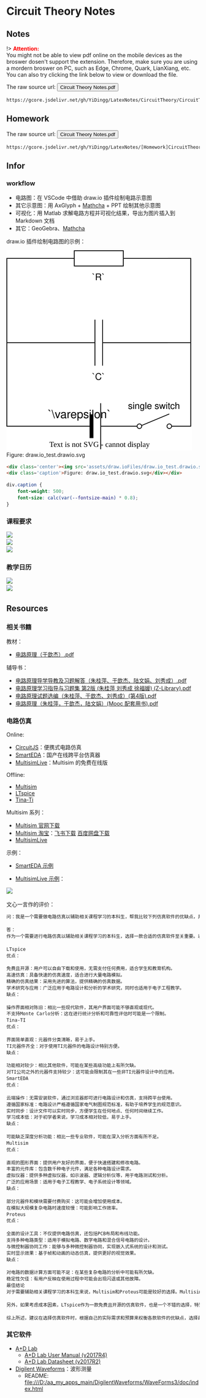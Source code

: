 # Circuit Theory Notes

## Notes 

!> **<span style='color:red'>Attention:</span>**<br>
You might not be able to view pdf online on the mobile devices as the broswer dosen't support the extension. Therefore, make sure you are using a mordern broswer on PC, such as Edge, Chrome, Quark, LianXiang, etc. You can also try clicking the link below to view or download
the file.

The raw source url: <button onclick="window.open('https://gcore.jsdelivr.net/gh/YiDingg/LatexNotes/CircuitTheory/CircuitTheoryNotes.pdf')" type="button">Circuit Theory Notes.pdf</button>

```pdf
https://gcore.jsdelivr.net/gh/YiDingg/LatexNotes/CircuitTheory/CircuitTheoryNotes.pdf
```

## Homework

The raw source url: <button onclick="window.open('https://gcore.jsdelivr.net/gh/YiDingg/LatexNotes/[Homework]CircuitTheory/HomeworkOfCircuitTheory.pdf')" type="button">Circuit Theory Notes.pdf</button>

```pdf
https://gcore.jsdelivr.net/gh/YiDingg/LatexNotes/[Homework]CircuitTheory/HomeworkOfCircuitTheory.pdf
```


## Infor

### workflow

- 电路图：在 VSCode 中借助 draw.io 插件绘制电路示意图
- 其它示意图：用 AxGlyph + [Mathcha](https://www.mathcha.io/editor) + PPT 绘制其他示意图
- 可视化：用 Matlab 求解电路方程并可视化结果，导出为图片插入到 Markdown 文档
- 其它：GeoGebra、[Mathcha](https://www.mathcha.io/editor) 

draw.io 插件绘制电路图的示例：
<div class='center'><img src='Notes/MajorCourses/CircuitTheory/assets/draw.io_test.drawio.svg' alt='img'/>
<div class='caption'>Figure: draw.io_test.drawio.svg</div></div>

``` html
<div class='center'><img src='assets/draw.ioFiles/draw.io_test.drawio.svg' alt='img'/>
<div class='caption'>Figure: draw.io_test.drawio.svg</div></div>
```

``` css
div.caption {
    font-weight: 500;
    font-size: calc(var(--fontsize-main) * 0.8);
}
```

### 课程要求

<!-- <div class="center"><img src="https://imagebank-0.oss-cn-beijing.aliyuncs.com/VS-PicGo/2024-08-27-10-30-24_CircuitTheoryNotes(0)-Preparations.png"/></div> -->
<div class="center"><img src="https://imagebank-0.oss-cn-beijing.aliyuncs.com/VS-PicGo/2024-08-27-10-39-39_CircuitTheoryNotes(0)-Preparations.jpg"/></div>
<div class="center"><img src="https://imagebank-0.oss-cn-beijing.aliyuncs.com/VS-PicGo/2024-08-27-10-17-18_CircuitTheoryNotes(0)-Preparations.jpg"/></div>
<div class="center"><img src="https://imagebank-0.oss-cn-beijing.aliyuncs.com/VS-PicGo/2024-08-27-11-05-16_CircuitTheoryNotes(0)-Preparations.png"/></div>

### 教学日历

<div class="center"><img src="https://imagebank-0.oss-cn-beijing.aliyuncs.com/VS-PicGo/2024-08-27-10-15-24_CircuitTheoryNotes(0)-Preparations.jpg"/></div>

<div class="center"><img src="https://imagebank-0.oss-cn-beijing.aliyuncs.com/VS-PicGo/2024-08-29-13-13-40_CircuitTheoryNotes(0)-Preparations.jpg"/></div>

<!-- <div class="center"><img src="https://imagebank-0.oss-cn-beijing.aliyuncs.com/VS-PicGo/2024-08-27-17-37-36_CircuitTheoryNotes(0)-Preparations.jpg"/></div>
 -->
## Resources

### 相关书籍

教材：
- [电路原理（于歆杰）.pdf](https://s.b1n.net/2eH2q)

辅导书：
- [电路原理导学导教及习题解答（朱桂萍、于歆杰、陆文娟、刘秀成）.pdf](https://s.b1n.net/4kGFu)
- [电路原理学习指导与习题集 第2版 (朱桂萍 刘秀成 徐福媛) (Z-Library).pdf](https://www.writebug.com/static/uploads/2024/8/27/bdf7b26c0f4342845a66054cccd6cdc1.pdf)
- [电路原理试题选编（朱桂萍、于歆杰、刘秀成）(第4版).pdf](https://s.b1n.net/OSmef)
- [电路原理（朱桂萍，于歆杰，陆文娟）(Mooc 配套用书).pdf](https://s.b1n.net/6Smsc)

### 电路仿真

Online: 
- [CircuitJS](https://www.eetree.cn/circuitjs/circuitjs.html)：便携式电路仿真
- [SmartEDA](https://www.ismarteda.com/)：国产在线跨平台仿真器
- [MultisimLive](https://www.multisim.com/get-started/)：Multisim 的免费在线版

Offline: 
- [Multisim](https://www.ni.com/zh-cn/support/downloads/software-products/download.multisim.html#452133)
- [LTspice](https://www.analog.com/en/design-center/design-tools-and-calculators/ltspice-simulator.html)
- [Tina-Ti](https://www.ti.com/tool/TINA-TI)

Multisim 系列：
- [Multisim 官网下载](https://www.ni.com/zh-cn/support/downloads/software-products/download.multisim.html#452133)
- [Multisim 淘宝](https://item.taobao.com/item.htm?spm=a21n57.1.item.1.5cdf523cnkKNJE&priceTId=2147806317247600582073947e9e5c)：[飞书下载](https://h2t5pqlfw1.feishu.cn/drive/folder/UyWcfUlc9leIfKdUj5zcdDwTn9d) [百度网盘下载](https://pan.baidu.com/s/1GVF6j89qCSGBTj86KVeMFA?pwd=1234)
- [MultisimLive](https://www.multisim.com/get-started/)

示例：
- [SmartEDA 示例](https://www.ismarteda.com/)


- [MultisimLive 示例](https://www.multisim.com/content/a3jq2FvzzNdfuU4dPYQDsV/circuittest/open/)：
<div class="center"><img src="https://imagebank-0.oss-cn-beijing.aliyuncs.com/VS-PicGo/2024-08-23-00-55-48_CircuitTheoryNotes(0)-Preparations.jpg"/></div>

文心一言作的评价：

``` txt
问：我是一个需要做电路仿真以辅助相关课程学习的本科生，帮我比较下列仿真软件的优缺点，并给出最佳结论：LTspice、tina-ti、SmartEDA、Multisim、Proteus

答：
作为一个需要进行电路仿真以辅助相关课程学习的本科生，选择一款合适的仿真软件至关重要。以下是对LTspice、Tina-TI、SmartEDA、Multisim和Proteus这五款仿真软件的优缺点比较，以及给出的最佳结论。

LTspice
优点：

免费且开源：用户可以自由下载和使用，无需支付任何费用，适合学生和教育机构。
高速仿真：具备快速的仿真速度，适合进行大量电路模拟。
精确的仿真结果：采用先进的算法，提供精确的仿真数据。
学术研究与应用：广泛应用于电路设计和分析的学术研究，同时也适用于电子工程教学。
缺点：

操作界面相对陈旧：相比一些现代软件，其用户界面可能不够直观或现代。
不支持Monte Carlo分析：这在进行统计分析和可靠性评估时可能是一个限制。
Tina-TI
优点：

界面简单直观：元器件分类清晰，易于上手。
TI元器件齐全：对于使用TI元器件的电路设计特别方便。
缺点：

功能相对较少：相比其他软件，可能在某些高级功能上有所欠缺。
对TI公司之外的元器件支持较少：这可能会限制其在一些非TI元器件设计中的应用。
SmartEDA
优点：

云端操作：无需安装软件，通过浏览器即可进行电路设计和仿真，支持跨平台使用。
遵循国家标准：电路设计严格遵循国家电气制图规范标准，有助于培养学生的规范意识。
实时同步：设计文件可以实时同步，方便学生在任何地点、任何时间继续工作。
学习成本低：对于初学者来说，学习成本相对较低，易于上手。
缺点：

可能缺乏深度分析功能：相比一些专业软件，可能在深入分析方面有所不足。
Multisim
优点：

直观的图形界面：提供用户友好的界面，便于快速搭建和修改电路。
丰富的元件库：包含数千种电子元件，满足各种电路设计需求。
虚拟仪器：提供多种虚拟仪器，如示波器、逻辑分析仪等，用于电路测试和分析。
广泛的应用场景：适用于电子工程教学、电子系统设计等领域。
缺点：

部分元器件和模块需要付费购买：这可能会增加使用成本。
在模拟大规模复杂电路时速度较慢：可能影响工作效率。
Proteus
优点：

全面的设计工具：不仅提供电路仿真，还包括PCB布局和布线功能。
支持多种电路类型：适用于模拟电路、数字电路和混合信号电路的设计。
与微控制器协同工作：能够与多种微控制器协同，实现嵌入式系统的设计和测试。
实时显示效果：基于帧和动画的动态仿真，提供更好的视觉效果。
缺点：

对电路的数据计算方面可能不足：在某些复杂电路的分析中可能有所欠缺。
稳定性欠佳：有用户反映在使用过程中可能会出现闪退或其他故障。
最佳结论
对于需要辅助相关课程学习的本科生来说，Multisim和Proteus可能是较好的选择。Multisim以其直观的图形界面、丰富的元件库和虚拟仪器功能，能够满足大部分电路设计和仿真的需求，特别适用于电子工程教学。而Proteus则以其全面的设计工具、支持多种电路类型和与微控制器的协同工作能力，在嵌入式系统设计和测试方面具有显著优势。两者各有千秋，具体选择可根据个人兴趣、课程需求和项目特点来决定。

另外，如果考虑成本因素，LTspice作为一款免费且开源的仿真软件，也是一个不错的选择，特别适合预算有限的学生和教育机构。而SmartEDA则以其云端操作和实时同步的特点，为那些需要跨平台使用或经常在不同地点工作的学生提供了便利。

综上所述，建议在选择仿真软件时，根据自己的实际需求和预算来权衡各款软件的优缺点，选择最适合自己的工具。
```

### 其它软件


- [A+D Lab](https://www.x-cloud.cc/)
  - [A+D Lab User Manual (v2017R4)](https://www.writebug.com/static/uploads/2024/8/29/2948871fe297835be2646d1367b38999.pdf)
  - [A+D Lab Datasheet (v2017R2)](https://www.writebug.com/static/uploads/2024/8/29/7c45b7b2e2883c97f97e28e6a1a14c09.pdf)
- [Digilent Waveforms](https://cloud.digilent.com/myproducts/waveform?pc=1&tab=2)：波形测量
    - README: [file:///D:/aa_my_apps_main/DigilentWaveforms/WaveForms3/doc/index.html]()